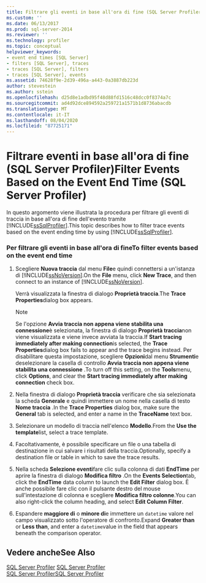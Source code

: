 ```yaml
---
title: Filtrare gli eventi in base all'ora di fine (SQL Server Profiler) | Microsoft Docs
ms.custom: ''
ms.date: 06/13/2017
ms.prod: sql-server-2014
ms.reviewer: ''
ms.technology: profiler
ms.topic: conceptual
helpviewer_keywords:
- event end times [SQL Server]
- filters [SQL Server], traces
- traces [SQL Server], filters
- traces [SQL Server], events
ms.assetid: 74628f9e-2d39-496a-a443-0a3887db223d
author: stevestein
ms.author: sstein
ms.openlocfilehash: d25d8e1adbd95f48d88fd1516c48dcc0f8374a7c
ms.sourcegitcommit: ad4d92dce894592a259721a1571b1d8736abacdb
ms.translationtype: MT
ms.contentlocale: it-IT
ms.lasthandoff: 08/04/2020
ms.locfileid: "87725171"
---
```

# <a name="filter-events-based-on-the-event-end-time-sql-server-profiler"></a><span data-ttu-id="57763-102">Filtrare eventi in base all'ora di fine (SQL Server Profiler)</span><span class="sxs-lookup"><span data-stu-id="57763-102">Filter Events Based on the Event End Time (SQL Server Profiler)</span></span>
  <span data-ttu-id="57763-103">In questo argomento viene illustrata la procedura per filtrare gli eventi di traccia in base all'ora di fine dell'evento tramite [!INCLUDE[ssSqlProfiler](../../includes/sssqlprofiler-md.md)].</span><span class="sxs-lookup"><span data-stu-id="57763-103">This topic describes how to filter trace events based on the event ending time by using [!INCLUDE[ssSqlProfiler](../../includes/sssqlprofiler-md.md)].</span></span>  
  
### <a name="to-filter-events-based-on-the-event-end-time"></a><span data-ttu-id="57763-104">Per filtrare gli eventi in base all'ora di fine</span><span class="sxs-lookup"><span data-stu-id="57763-104">To filter events based on the event end time</span></span>  
  
1.  <span data-ttu-id="57763-105">Scegliere **Nuova traccia** dal menu **File**e quindi connettersi a un'istanza di [!INCLUDE[ssNoVersion](../../includes/ssnoversion-md.md)].</span><span class="sxs-lookup"><span data-stu-id="57763-105">On the **File** menu, click **New Trace**, and then connect to an instance of [!INCLUDE[ssNoVersion](../../includes/ssnoversion-md.md)].</span></span>  
  
     <span data-ttu-id="57763-106">Verrà visualizzata la finestra di dialogo **Proprietà traccia**.</span><span class="sxs-lookup"><span data-stu-id="57763-106">The **Trace Properties**dialog box appears.</span></span>  
  
    > [!NOTE]  
    >  <span data-ttu-id="57763-107">Se l'opzione **Avvia traccia non appena viene stabilita una connessione**è selezionata, la finestra di dialogo **Proprietà traccia**non viene visualizzata e viene invece avviata la traccia.</span><span class="sxs-lookup"><span data-stu-id="57763-107">If **Start tracing immediately after making connection**is selected, the **Trace Properties**dialog box fails to appear and the trace begins instead.</span></span> <span data-ttu-id="57763-108">Per disabilitare questa impostazione, scegliere **Opzioni**dal menu **Strumenti**e deselezionare la casella di controllo **Avvia traccia non appena viene stabilita una connessione** .</span><span class="sxs-lookup"><span data-stu-id="57763-108">To turn off this setting, on the **Tools**menu, click **Options**, and clear the **Start tracing immediately after making connection** check box.</span></span>  
  
2.  <span data-ttu-id="57763-109">Nella finestra di dialogo **Proprietà traccia** verificare che sia selezionata la scheda **Generale** e quindi immettere un nome nella casella di testo **Nome traccia** .</span><span class="sxs-lookup"><span data-stu-id="57763-109">In the **Trace Properties** dialog box, make sure the **General** tab is selected, and enter a name in the **TraceName** text box.</span></span>  
  
3.  <span data-ttu-id="57763-110">Selezionare un modello di traccia nell'elenco **Modello**.</span><span class="sxs-lookup"><span data-stu-id="57763-110">From the **Use the template**list, select a trace template.</span></span>  
  
4.  <span data-ttu-id="57763-111">Facoltativamente, è possibile specificare un file o una tabella di destinazione in cui salvare i risultati della traccia.</span><span class="sxs-lookup"><span data-stu-id="57763-111">Optionally, specify a destination file or table in which to save the trace results.</span></span>  
  
5.  <span data-ttu-id="57763-112">Nella scheda **Selezione eventi**fare clic sulla colonna di dati **EndTime** per aprire la finestra di dialogo **Modifica filtro** .</span><span class="sxs-lookup"><span data-stu-id="57763-112">On the **Events Selection**tab, click the **EndTime** data column to launch the **Edit Filter** dialog box.</span></span> <span data-ttu-id="57763-113">È anche possibile fare clic con il pulsante destro del mouse sull'intestazione di colonna e scegliere **Modifica filtro colonne**.</span><span class="sxs-lookup"><span data-stu-id="57763-113">You can also right-click the column heading, and select **Edit Column Filter**.</span></span>  
  
6.  <span data-ttu-id="57763-114">Espandere **maggiore di** o **minore di**e immettere un `datetime` valore nel campo visualizzato sotto l'operatore di confronto.</span><span class="sxs-lookup"><span data-stu-id="57763-114">Expand **Greater than** or **Less than**, and enter a `datetime`value in the field that appears beneath the comparison operator.</span></span>  
  
## <a name="see-also"></a><span data-ttu-id="57763-115">Vedere anche</span><span class="sxs-lookup"><span data-stu-id="57763-115">See Also</span></span>  
 <span data-ttu-id="57763-116">[SQL Server Profiler](sql-server-profiler.md) </span><span class="sxs-lookup"><span data-stu-id="57763-116">[SQL Server Profiler](sql-server-profiler.md) </span></span>  
 [<span data-ttu-id="57763-117">SQL Server Profiler</span><span class="sxs-lookup"><span data-stu-id="57763-117">SQL Server Profiler</span></span>](sql-server-profiler.md)  
  
  

